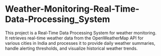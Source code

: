 # Weather-Monitoring-Real-Time-Data-Processing_System
This project is a Real-Time Data Processing System for weather monitoring. It retrieves real-time weather data from the OpenWeatherMap API for various cities in India and processes it to provide daily weather summaries, handle alerting thresholds, and visualize historical weather trends.
